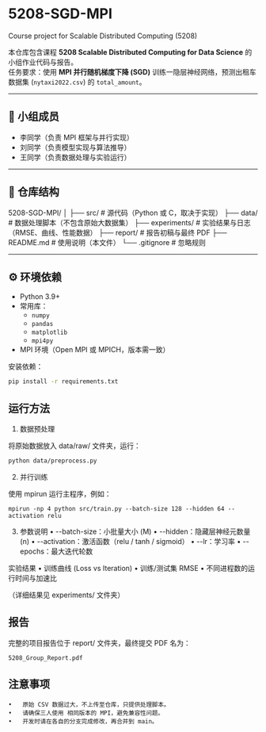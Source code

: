 # 5208-SGD-MPI
Course project for Scalable Distributed Computing (5208)

本仓库包含课程 **5208 Scalable Distributed Computing for Data Science** 的小组作业代码与报告。  
任务要求：使用 **MPI 并行随机梯度下降 (SGD)** 训练一隐层神经网络，预测出租车数据集 (`nytaxi2022.csv`) 的 `total_amount`。

---

## 👥 小组成员
- 李同学（负责 MPI 框架与并行实现）
- 刘同学（负责模型实现与算法推导）
- 王同学（负责数据处理与实验运行）

---

## 📂 仓库结构
5208-SGD-MPI/
│
├── src/              # 源代码（Python 或 C，取决于实现）
├── data/             # 数据处理脚本（不包含原始大数据集）
├── experiments/      # 实验结果与日志（RMSE、曲线、性能数据）
├── report/           # 报告初稿与最终 PDF
├── README.md         # 使用说明（本文件）
└── .gitignore        # 忽略规则

---

## ⚙️ 环境依赖
- Python 3.9+
- 常用库：
  - `numpy`
  - `pandas`
  - `matplotlib`
  - `mpi4py`
- MPI 环境（Open MPI 或 MPICH，版本需一致）

安装依赖：
```bash
pip install -r requirements.txt
```

## 运行方法

1. 数据预处理


将原始数据放入 data/raw/ 文件夹，运行：

```bash
python data/preprocess.py
```
2. 并行训练

使用 mpirun 运行主程序，例如：

```
mpirun -np 4 python src/train.py --batch-size 128 --hidden 64 --activation relu
```

3. 参数说明
	•	--batch-size：小批量大小 (M)
	•	--hidden：隐藏层神经元数量 (n)
	•	--activation：激活函数（relu / tanh / sigmoid）
	•	--lr：学习率
	•	--epochs：最大迭代轮数

实验结果
	•	训练曲线 (Loss vs Iteration)
	•	训练/测试集 RMSE
	•	不同进程数的运行时间与加速比

（详细结果见 experiments/ 文件夹）

## 报告

完整的项目报告位于 report/ 文件夹，最终提交 PDF 名为：

`5208_Group_Report.pdf`

## 注意事项
	•	原始 CSV 数据过大，不上传至仓库，只提供处理脚本。
	•	请确保三人使用 相同版本的 MPI，避免兼容性问题。
	•	开发时请在各自的分支完成修改，再合并到 main。
